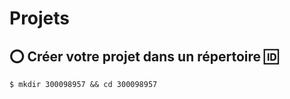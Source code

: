 # Projets


## :o: Créer votre projet dans un répertoire :id:

```
$ mkdir 300098957 && cd 300098957
```



